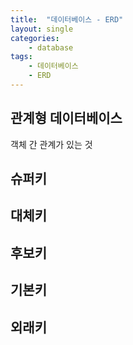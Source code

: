 ```yaml
---
title:  "데이터베이스 - ERD"
layout: single
categories:
    - database
tags:
    - 데이터베이스
    - ERD
---
```


## 관계형 데이터베이스
객체 간 관계가 있는 것

## 슈퍼키

## 대체키

## 후보키

## 기본키

## 외래키


